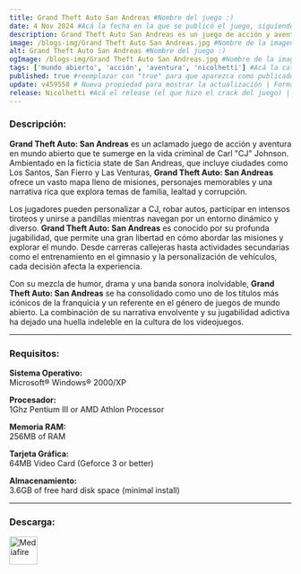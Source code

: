 ```yaml
---
title: Grand Theft Auto San Andreas #Nombre del juego :)
date: 4 Nov 2024 #Acá la fecha en la que se publicó el juego, siguiendo este formato: Dia "30", Mes "Oct", Año "2024" = como debe quedar: 30 Oct 2024
description: Grand Theft Auto San Andreas es un juego de acción y aventura en mundo abierto donde juegas como CJ, un joven que regresa a su hogar en Los Santos. Roba autos, completa misiones y explora un vasto mundo lleno de pandillas y corrupción. #Acá una mini descripción del juego
image: /blogs-img/Grand Theft Auto San Andreas.jpg #Nombre de la imagen, por lo general es exactamente el mismo nombre que el juego excluyendo lo ":" (Dos puntos)
alt: Grand Theft Auto San Andreas #Nombre del juego :)
ogImage: /blogs-img/Grand Theft Auto San Andreas.jpg #Nombre de la imagen, por lo general es exactamente el mismo nombre que el juego excluyendo lo ":" (Dos puntos)
tags: ['mundo abierto', 'acción', 'aventura', 'nicolhetti'] #Acá la categoría o categorías del juego, si es más de una se coloca en este formato: ['categoría1', 'categoría2']
published: true #reemplazar con "true" para que aparezca como publicado
update: v459558 # Nueva propiedad para mostrar la actualización | Formato: v1.0.0
release: Nicolhetti #Acá el release (el que hizo el crack del juego) | Formato: Nicolhetti
---
```


<!--En VSCode seleccionando una palabra, por ejemplo: "Grand Theft Auto San Andreas" y apretando Ctrl+F2 se seleccionan todas las palabras iguales-->

### Descripción:
**Grand Theft Auto: San Andreas** es un aclamado juego de acción y aventura en mundo abierto que te sumerge en la vida criminal de Carl "CJ" Johnson. Ambientado en la ficticia state de San Andreas, que incluye ciudades como Los Santos, San Fierro y Las Venturas, **Grand Theft Auto: San Andreas** ofrece un vasto mapa lleno de misiones, personajes memorables y una narrativa rica que explora temas de familia, lealtad y corrupción.

Los jugadores pueden personalizar a CJ, robar autos, participar en intensos tiroteos y unirse a pandillas mientras navegan por un entorno dinámico y diverso. **Grand Theft Auto: San Andreas** es conocido por su profunda jugabilidad, que permite una gran libertad en cómo abordar las misiones y explorar el mundo. Desde carreras callejeras hasta actividades secundarias como el entrenamiento en el gimnasio y la personalización de vehículos, cada decisión afecta la experiencia.

Con su mezcla de humor, drama y una banda sonora inolvidable, **Grand Theft Auto: San Andreas** se ha consolidado como uno de los títulos más icónicos de la franquicia y un referente en el género de juegos de mundo abierto. La combinación de su narrativa envolvente y su jugabilidad adictiva ha dejado una huella indeleble en la cultura de los videojuegos.
<!--Prompt para Chat-GPT: Hazme una descripción para el juego "Grand Theft Auto San Andreas" y cada que menciones "Grand Theft Auto San Andreas" ponlo en negrita -->

---

### Requisitos:
**Sistema Operativo:**  
Microsoft® Windows® 2000/XP

**Procesador:**  
1Ghz Pentium III or AMD Athlon Processor

**Memoria RAM:**  
256MB of RAM

**Tarjeta Gráfica:**  
64MB Video Card (Geforce 3 or better)

**Almacenamiento:**  
3.6GB of free hard disk space (minimal install)

<!--Si falta o sobra un requisito se quita o se agrega manteniendo el mismo formato-->

---


### Descarga:

[<img src="https://gist.github.com/cxmeel/0dbc95191f239b631c3874f4ccf114e2/raw/download.svg" alt="Mediafire" height="50" />](https://www.mediafire.com/file/rzpdcs7ep21d0b4/Grand_Theft_Auto_San_Andreas.zip/file)

<!-- # se debe reemplazar por el link de descarga-->

<!--NOMBRE-DEL-SERVICIO se debe reemplazar por el servicio donde está subido el juego-->